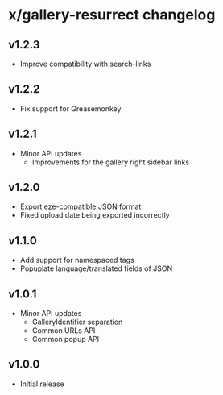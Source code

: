 # x/gallery-resurrect changelog

## v1.2.3
* Improve compatibility with search-links

## v1.2.2
* Fix support for Greasemonkey

## v1.2.1
* Minor API updates
  * Improvements for the gallery right sidebar links

## v1.2.0
* Export eze-compatible JSON format
* Fixed upload date being exported incorrectly

## v1.1.0
* Add support for namespaced tags
* Popuplate language/translated fields of JSON

## v1.0.1
* Minor API updates
  * GalleryIdentifier separation
  * Common URLs API
  * Common popup API

## v1.0.0
* Initial release
